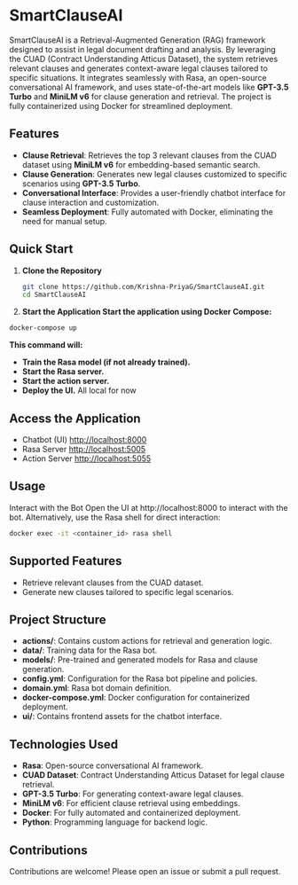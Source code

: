 # SmartClauseAI

SmartClauseAI is a Retrieval-Augmented Generation (RAG) framework designed to assist in legal document drafting and analysis. By leveraging the CUAD (Contract Understanding Atticus Dataset), the system retrieves relevant clauses and generates context-aware legal clauses tailored to specific situations. It integrates seamlessly with Rasa, an open-source conversational AI framework, and uses state-of-the-art models like **GPT-3.5 Turbo** and **MiniLM v6** for clause generation and retrieval. The project is fully containerized using Docker for streamlined deployment.

## Features

- **Clause Retrieval**: Retrieves the top 3 relevant clauses from the CUAD dataset using **MiniLM v6** for embedding-based semantic search.
- **Clause Generation**: Generates new legal clauses customized to specific scenarios using **GPT-3.5 Turbo**.
- **Conversational Interface**: Provides a user-friendly chatbot interface for clause interaction and customization.
- **Seamless Deployment**: Fully automated with Docker, eliminating the need for manual setup.

## Quick Start

1. **Clone the Repository**
   ```bash
   git clone https://github.com/Krishna-PriyaG/SmartClauseAI.git
   cd SmartClauseAI
2. **Start the Application Start the application using Docker Compose:**

```bash
docker-compose up
```
**This command will:**
- **Train the Rasa model (if not already trained).**
- **Start the Rasa server.**
- **Start the action server.**
- **Deploy the UI.**
All local for now

## Access the Application
- Chatbot (UI) [http://localhost:8000](http://localhost:8000)
- Rasa Server [http://localhost:5005](http://localhost:5005)
- Action Server [http://localhost:5055](http://localhost:5055)

## Usage
Interact with the Bot
Open the UI at http://localhost:8000 to interact with the bot.
Alternatively, use the Rasa shell for direct interaction:
```bash
docker exec -it <container_id> rasa shell
```
## Supported Features
- Retrieve relevant clauses from the CUAD dataset.
- Generate new clauses tailored to specific legal scenarios.

## Project Structure
- **actions/**: Contains custom actions for retrieval and generation logic.
- **data/**: Training data for the Rasa bot.
- **models/**: Pre-trained and generated models for Rasa and clause generation.
- **config.yml**: Configuration for the Rasa bot pipeline and policies.
- **domain.yml**: Rasa bot domain definition.
- **docker-compose.yml**: Docker configuration for containerized deployment.
- **ui/**: Contains frontend assets for the chatbot interface.

## Technologies Used
- **Rasa**: Open-source conversational AI framework.
- **CUAD Dataset**: Contract Understanding Atticus Dataset for legal clause retrieval.
- **GPT-3.5 Turbo**: For generating context-aware legal clauses.
- **MiniLM v6**: For efficient clause retrieval using embeddings.
- **Docker**: For fully automated and containerized deployment.
- **Python**: Programming language for backend logic.

## Contributions
Contributions are welcome! Please open an issue or submit a pull request.
